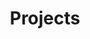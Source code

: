 ---
title: "Projects"
excerpt: Projects I've worked on (or that I'm still working on)
layout: collection
header:
  overlay_image: mineirao.png
  overlay_filter: 0.3

permalink: /projects/
collection: projects
entries_layout: grid
classes: wide
author_profile: false
---
